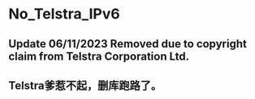 # No_Telstra_IPv6
## Update 06/11/2023 Removed due to copyright claim from Telstra Corporation Ltd.

## Telstra爹惹不起，删库跑路了。
